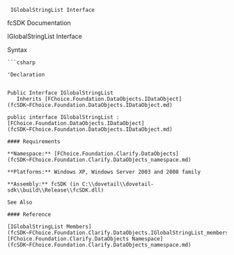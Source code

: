 ﻿     IGlobalStringList Interface                                                   

fcSDK Documentation

IGlobalStringList Interface

Syntax

```vbnet
```csharp

'Declaration
 

Public Interface IGlobalStringList 
   Inherits [FChoice.Foundation.DataObjects.IDataObject](fcSDK~FChoice.Foundation.DataObjects.IDataObject.md) 

public interface IGlobalStringList : [FChoice.Foundation.DataObjects.IDataObject](fcSDK~FChoice.Foundation.DataObjects.IDataObject.md)  

#### Requirements

**Namespace:** [FChoice.Foundation.Clarify.DataObjects](fcSDK~FChoice.Foundation.Clarify.DataObjects_namespace.md)

**Platforms:** Windows XP, Windows Server 2003 and 2008 family

**Assembly:** fcSDK (in C:\\dovetail\\dovetail-sdk\\build\\Release\\fcSDK.dll)

See Also

#### Reference

[IGlobalStringList Members](fcSDK~FChoice.Foundation.Clarify.DataObjects.IGlobalStringList_members.md)  
[FChoice.Foundation.Clarify.DataObjects Namespace](fcSDK~FChoice.Foundation.Clarify.DataObjects_namespace.md)